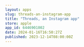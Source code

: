 ```yaml
---
layout: apps
slug: threads-an-instagram-app
title: "Threads, an Instagram app"
store: apple
app_id: 6446901002
date: 2024-01-16T16:50:27Z
published: 2023-12-14T08:00:00Z
---
```

